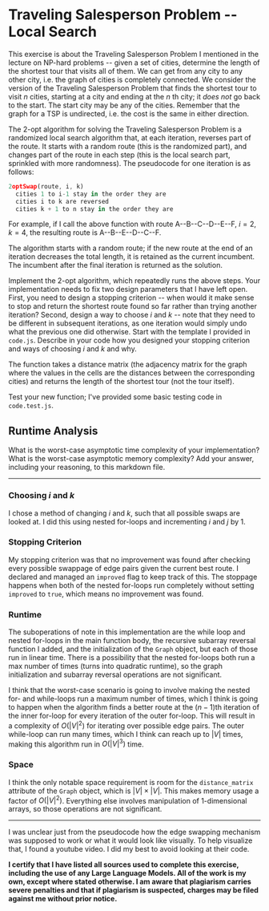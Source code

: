 # Traveling Salesperson Problem -- Local Search

This exercise is about the Traveling Salesperson Problem I mentioned in the
lecture on NP-hard problems -- given a set of cities, determine the length of
the shortest tour that visits all of them. We can get from any city to any other
city, i.e. the graph of cities is completely connected. We consider the version
of the Traveling Salesperson Problem that finds the shortest tour to visit $n$
cities, starting at a city and ending at the $n$ th city; it *does not* go
back to the start. The start city may be any of the cities. Remember that the
graph for a TSP is undirected, i.e. the cost is the same in either direction.

The 2-opt algorithm for solving the Traveling Salesperson Problem is a
randomized local search algorithm that, at each iteration, reverses part of the
route. It starts with a random route (this is the randomized part), and changes
part of the route in each step (this is the local search part, sprinkled with
more randomness). The pseudocode for one iteration is as follows:

```javascript
2optSwap(route, i, k)
  cities 1 to i-1 stay in the order they are
  cities i to k are reversed
  cities k + 1 to n stay in the order they are
```

For example, if I call the above function with route A--B--C--D--E--F, $i=2$,
$k=4$, the resulting route is A--B--E--D--C--F.

The algorithm starts with a random route; if the new route at the end of an
iteration decreases the total length, it is retained as the current incumbent.
The incumbent after the final iteration is returned as the solution.

Implement the 2-opt algorithm, which repeatedly runs the above steps. Your
implementation needs to fix two design parameters that I have left open. First,
you need to design a stopping criterion -- when would it make sense to stop and
return the shortest route found so far rather than trying another iteration?
Second, design a way to choose $i$ and $k$ -- note that they need to be
different in subsequent iterations, as one iteration would simply undo what
the previous one did otherwise. Start with the template I provided in `code.js`.
Describe in your code how you designed your stopping criterion and ways of
choosing $i$ and $k$ and why.

The function takes a distance matrix (the adjacency matrix for the graph where
the values in the cells are the distances between the corresponding cities) and
returns the length of the shortest tour (not the tour itself).

Test your new function; I've provided some basic testing code in `code.test.js`.

## Runtime Analysis

What is the worst-case asymptotic time complexity of your implementation? What
is the worst-case asymptotic memory complexity? Add your answer, including your
reasoning, to this markdown file.

---

### Choosing $i$ and $k$

I chose a method of changing $i$ and $k$, such that all possible swaps are looked at. I did this using nested for-loops and incrementing $i$ and $j$ by 1.

### Stopping Criterion

My stopping criterion was that no improvement was found after checking every possible swappage of edge pairs given the current best route. I declared and managed an `improved` flag to keep track of this. The stoppage happens when both of the nested for-loops run completely without setting `improved` to `true`, which means no improvement was found.

### Runtime

The suboperations of note in this implementation are the while loop and nested for-loops in the main function body, the recursive subarray reversal function I added, and the initialization of the `Graph` object, but each of those run in linear time. There is a possibility that the nested for-loops both run a max number of times (turns into quadratic runtime), so the graph initialization and subarray reversal operations are not significant.

I think that the worst-case scenario is going to involve making the nested for- and while-loops run a maximum number of times, which I think is going to happen when the algorithm finds a better route at the $(n-1)$th iteration of the inner for-loop for every iteration of the outer for-loop. This will result in a complexity of $O(|V|^2)$ for iterating over possible edge pairs. The outer while-loop can run many times, which I think can reach up to $|V|$ times, making this algorithm run in $O(|V|^3)$ time. 

### Space

I think the only notable space requirement is room for the `distance_matrix` attribute of the `Graph` object, which is $|V| \times |V|$. This makes memory usage a factor of $O(|V|^2)$. Everything else involves manipulation of 1-dimensional arrays, so those operations are not significant.

---

I was unclear just from the pseudocode how the edge swapping mechanism was supposed to work or what it would look like visually. To help visualize that, I found a youtube video. I did my best to avoid looking at their code.

**I certify that I have listed all sources used to complete this exercise, including the use
of any Large Language Models. All of the work is my own, except where stated
otherwise. I am aware that plagiarism carries severe penalties and that if plagiarism is
suspected, charges may be filed against me without prior notice.**
